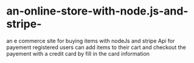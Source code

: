 # an-online-store-with-node.js-and-stripe-
an e commerce site for buying items with nodeJs and stripe Api for payement
registered users can add items to their cart and checkout the payement with a credit card by fill in the card information 
